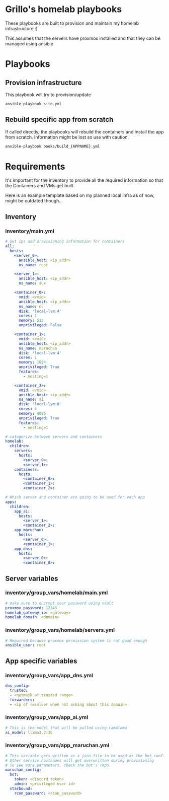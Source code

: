 # Grillo's homelab playbooks

These playbooks are built to provision and maintain my homelab infrastructure :)

This assumes that the servers have proxmox installed and that they can be managed using ansible

# Playbooks

## Provision infrastructure

This playbook will try to provision/update 

```sh
ansible-playbook site.yml
```

## Rebuild specific app from scratch

If called directly, the playbooks will rebuild the containers and install the app from scratch. Information might be lost so use with caution.

```sh
ansible-playbook books/build_{APPNAME}.yml
```

# Requirements

It's important for the inventory to provide all the required information so that the Containers and VMs get built.

Here is an example template based on my planned local infra as of now, might be outdated though...

## Inventory

### inventory/main.yml
```yml
# Set ips and provisioning information for containers
all:
  hosts:
    <server_0>:
      ansible_host: <ip_addr>
      ns_name: root

    <server_1>:
      ansible_host: <ip_addr>
      ns_name: aux

    <container_0>:
      vmid: <vmid>
      ansible_host: <ip_addr>
      ns_name: ns
      disk: 'local-lvm:4'
      cores: 1
      memory: 512
      unprivileged: False

    <container_1>:
      vmid: <vmid>
      ansible_host: <ip_addr>
      ns_name: maruchan
      disk: 'local-lvm:4'
      cores: 1
      memory: 1024
      unprivileged: True
      features:
        - nesting=1

    <container_2>:
      vmid: <vmid>
      ansible_host: <ip_addr>
      ns_name: ai
      disk: 'local-lvm:8'
      cores: 4
      memory: 4096
      unprivileged: True
      features:
        - nesting=1

# categorize between servers and containers
homelab:
  children:
    servers:
      hosts:
        <server_0>:
        <server_1>:
    containers:
      hosts:
        <container_0>:
        <container_1>:
        <container_2>:

# Which server and container are going to be used for each app
apps:
  children:
    app_ai:
      hosts:
        <server_1>:
        <container_2>:
    app_maruchan:
      hosts:
        <server_0>:
        <container_1>:
    app_dns:
      hosts:
        <server_0>:
        <container_0>:
```

## Server variables

### inventory/group_vars/homelab/main.yml
```yml
# make sure to encrypt your password using vault
proxmox_password: 12345
homelab_gateway_ip: <gateway>
homelab_domain: <domain>
```

### inventory/group_vars/homelab/servers.yml
```yml
# Required because proxmox permission system is not good enough
ansible_user: root
```

## App specific variables

### inventory/group_vars/app_dns.yml
```yml
dns_config:
  trusted:
  - <netmask of trusted range>
  forwarders:
  - <ip of resolver when not asking about this domain>
```


### inventory/group_vars/app_ai.yml
```yml
# This is the model that will be pulled using ramalama
ai_model: llama3.2:3b
```

### inventory/group_vars/app_maruchan.yml
```yml
# This variable gets written as a json file to be used as the bot config
# Other service hostnames will get overwritten during provisioning
# To see more parameters, check the bot's repo.
maruchan_config:
  bot: 
    token: <discord token>
    admin: <privileged user id>
  starbound:
    rcon_password: <rcon_password>
```


